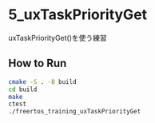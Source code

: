 # 5_uxTaskPriorityGet

uxTaskPriorityGet()を使う練習

## How to Run

```sh
cmake -S . -B build
cd build
make
ctest
./freertos_training_uxTaskPriorityGet
```

